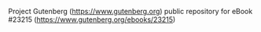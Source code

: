 Project Gutenberg (https://www.gutenberg.org) public repository for eBook #23215 (https://www.gutenberg.org/ebooks/23215)
